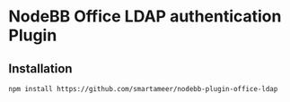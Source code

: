 # NodeBB Office LDAP authentication Plugin

## Installation

    npm install https://github.com/smartameer/nodebb-plugin-office-ldap
